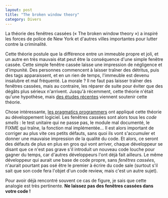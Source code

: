 ```yaml
---
layout: post
title: "The broken window theory"
category: Divers
---
```

La théorie des fenêtres cassées (« The broken window theory ») a inspiré les forces de police de New York et d'autres villes importantes pour lutter contre la criminalité.

Cette théorie postule que la différence entre un immeuble propre et joli, et un autre en très mauvais état peut être la conséquence d'une simple fenêtre cassée.
Cette simple fenêtre cassée laisse une impression de négligence et d'impunité.
Des personnes commencent à laisser traîner des détritus, puis des tags apparaissent, et en un rien de temps, l'immeuble est devenu insalubre et mal fréquenté.
La morale ? Il ne faut pas laisser traîner des fenêtres cassées, mais au contraire, les réparer de suite pour éviter que des dégâts plus sérieux n'arrivent.
Jusqu'à récemment, cette théorie n'était qu'une hypothèse, mais [des études récentes](http://www.economist.com/science/displaystory.cfm?story_id=12630201&CFID=31056247&CFTOKEN=41038121) viennent soutenir cette théorie.

Chose intéressante, [les pragmatics programmers](http://www.pragprog.com/titles/tpp/the-pragmatic-programmer) ont appliqué cette théorie au développement logiciel.
Les fenêtres cassées sont alors tous les _code smells_ : le test unitaire qui ne passe pas, le module mal documenté, le FIXME qui traîne, la fonction mal implémentée...
Il est alors important de corriger au plus vite ces petits défauts, sans quoi ils vont s'accumuler et donner une mauvaise impression de la qualité du code.
Et alors, ce seront des défauts de plus en plus en gros qui vont arriver, chaque développeur se disant que ce n'est pas grave s'il introduit un nouveau code louche pour gagner du temps, car d'autres développeurs l'ont déjà fait ailleurs.
Le même développeur qui aurait une base de code propre, sans _fenêtres cassées_, n'aurait pourtant pas osé être le premier à écrire du code sale (surtout s'il sait que son code fera l'objet d'un code review, mais c'est un autre sujet).

Pour avoir déjà rencontré souvent ce cas de figure, je sais que cette analogie est très pertinente.
__Ne laissez pas des fenêtres cassées dans votre code !__

